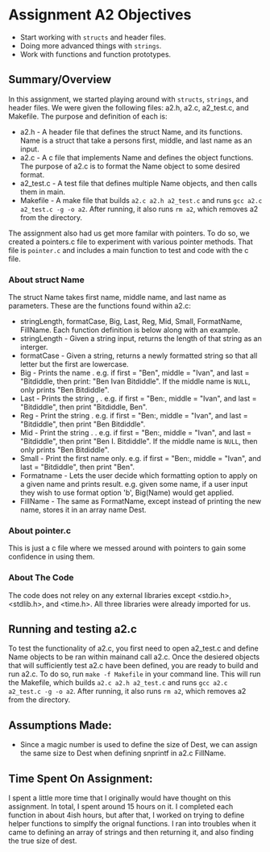 # Assignment A2 Objectives
* Start working with `structs` and header files.
* Doing more advanced things with `strings`.
* Work with functions and function prototypes.

## Summary/Overview
In this assignment, we started playing around with `structs`, `strings`, and header files. We were given the following files: a2.h, a2.c, a2_test.c, and Makefile. The purpose and definition of each is:
* a2.h - A header file that defines the struct Name, and its functions. Name is a struct that take a persons first, middle, and last name as an input.
* a2.c - A c file that implements Name and defines the object functions. The purpose of a2.c is to format the Name object to some desired format. 
* a2_test.c - A test file that defines multiple Name objects, and then calls them in main.
* Makefile - A make file that builds `a2.c a2.h a2_test.c` and runs `gcc a2.c a2_test.c -g -o a2`. After running, it also runs `rm a2`, which removes a2 from the directory.

The assignment also had us get more familar with pointers. To do so, we created a pointers.c file to experiment with various pointer methods. That file is `pointer.c` and includes a main function to test and code with the c file.
### About struct Name
The struct Name takes first name, middle name, and last name as parameters. These are the functions found within a2.c:
* stringLength, formatCase, Big, Last, Reg, Mid, Small, FormatName, FillName.
Each function definition is below along with an example.
* stringLength - Given a string input, returns the length of that string as an interger.
* formatCase - Given a string, returns a newly formatted string so that all letter but the first are lowercase.
* Big - Prints the name <first> <middle> <last>. e.g. if first = "Ben", middle = "Ivan", and last = "Bitdiddle, then print: "Ben Ivan Bitdiddle". If the middle name is `NULL`, only prints "Ben Bitdiddle".
* Last - Prints the string <last>, <first>. e.g. if first = "Ben:, middle = "Ivan", and last = "Bitdiddle", then print "Bitdiddle, Ben".
* Reg - Print the string <first> <last>. e.g. if first = "Ben:, middle = "Ivan", and last = "Bitdiddle", then print "Ben Bitdiddle".
* Mid - Print the string <first> <middle-initial>. <last>. e.g. if first = "Ben:, middle = "Ivan", and last = "Bitdiddle", then print "Ben I. Bitdiddle". If the middle name is `NULL`, then only prints "Ben Bitdiddle".
* Small - Print the first name only. e.g. if first = "Ben:, middle = "Ivan", and last = "Bitdiddle", then print "Ben".
* Formatname - Lets the user decide which formatting option to apply on a given name and prints result. e.g. given some name, if a user input they wish to use format option 'b', Big(Name) would get applied.
* FillName - The same as FormatName, except instead of printing the new name, stores it in an array name Dest.

### About pointer.c
This is just a c file where we messed around with pointers to gain some confidence in using them.

### About The Code
The code does not reley on any external libraries except <stdio.h>, <stdlib.h>, and <time.h>. All three libraries were already imported for us.

## Running and testing a2.c
To test the functionality of a2.c, you first need to open a2_test.c and define Name objects to be ran within mainand call a2.c. Once the desiered objects that will sufficiently test a2.c have been defined, you are ready to build and run a2.c. To do so, run `make -f Makefile` in your command line. This will run the Makefile, which builds `a2.c a2.h a2_test.c` and runs `gcc a2.c a2_test.c -g -o a2`. After running, it also runs `rm a2`, which removes a2 from the directory.

## Assumptions Made:
- Since a magic number is used to define the size of Dest, we can assign the same size to Dest when defining snprintf in a2.c FillName.

## Time Spent On Assignment:
I spent a little more time that I originally would have thought on this assignment. In total, I spent around 15 hours on it. I completed each function in about 4ish hours, but after that, I worked on trying to define helper functions to simplfy the orignal functions. I ran into troubles when it came to defining an array of strings and then returning it, and also finding the true size of dest.
